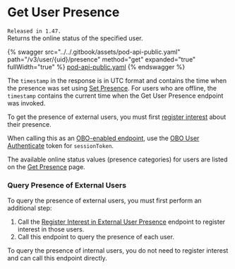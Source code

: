 # Get User Presence

`Released in 1.47.`\
Returns the online status of the specified user.

{% swagger src="../../.gitbook/assets/pod-api-public.yaml" path="/v3/user/{uid}/presence" method="get" expanded="true" fullWidth="true" %}
[pod-api-public.yaml](../../.gitbook/assets/pod-api-public.yaml)
{% endswagger %}

The `timestamp` in the response is in UTC format and contains the time when the presence was set using [Set Presence](set-presence.md). For users who are offline, the `timestamp` contains the current time when the Get User Presence endpoint was invoked.

To get the presence of external users, you must first [register interest](register-user-presence-interest.md) about their presence.

When calling this as an [OBO-enabled endpoint](../apps-on-behalf-of-obo/), use the [OBO User Authenticate](../apps-on-behalf-of-obo/obo-rsa-user-authentication-by-user-id.md) token for `sessionToken`.

The available online status values (presence categories) for users are listed on the [Get Presence](get-presence.md) page.

### Query Presence of External Users

To query the presence of external users, you must first perform an additional step:

1. Call the [Register Interest in External User Presence](register-user-presence-interest.md) endpoint to register interest in those users.
2. Call this endpoint to query the presence of each user.

To query the presence of internal users, you do not need to register interest and can call this endpoint directly.
